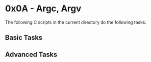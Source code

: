 # 0x0A - Argc, Argv

The following C scripts in the current directory do the following tasks:

## Basic Tasks

## Advanced Tasks